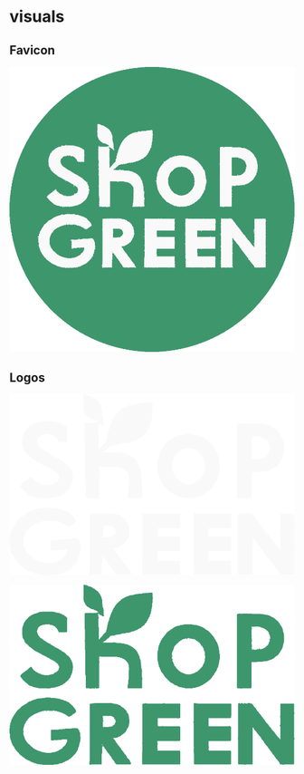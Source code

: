 # visuals

## Favicon

![favicon.png](favicon.png)

## Logos

![shop-green-text.png](shop-green-text.png)

![shop-green-text-green.png](shop-green-text-green.png)
